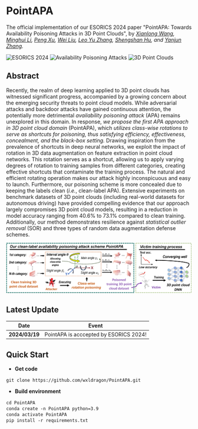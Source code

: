 # PointAPA
The official implementation of our ESORICS 2024 paper "PointAPA: Towards Availability Poisoning Attacks in 3D Point Clouds", by *[Xianlong Wang](https://wxldragon.github.io/), [Minghui Li](http://trustai.cse.hust.edu.cn/index.htm), [Peng Xu](https://faculty.hust.edu.cn/xupeng1/zh_CN/index.htm), [Wei Liu](https://wilmido.github.io/), [Leo Yu Zhang](https://experts.griffith.edu.au/41503-leo-zhang), [Shengshan Hu](http://trustai.cse.hust.edu.cn/index.htm), and [Yanjun Zhang](https://profiles.uts.edu.au/Yanjun.Zhang).*

![ESORICS 2024](https://img.shields.io/badge/ESORICS-2024-blue.svg?style=plastic) 
![Availability Poisoning Attacks](https://img.shields.io/badge/Poisoning-Attacks-orange.svg?style=plastic)
![3D Point Clouds](https://img.shields.io/badge/3DPoint-Clouds-green.svg?style=plastic)

## Abstract
Recently, the realm of deep learning applied to 3D point clouds has witnessed significant progress, accompanied by a growing concern about the emerging security threats to point cloud models. While adversarial attacks and backdoor attacks have gained continuous attention, the potentially more detrimental _availability poisoning attack_ (APA) remains unexplored in this domain. In response, _we propose the first APA approach in 3D point cloud domain_ (PointAPA), which _utilizes class-wise rotations to serve as shortcuts for poisoning, thus satisfying efficiency, effectiveness, concealment, and the black-box setting._ Drawing inspiration from the prevalence of shortcuts in deep neural networks, we exploit the impact of rotation in 3D data augmentation on feature extraction in point cloud networks. This rotation serves as a shortcut, allowing us to apply varying degrees of rotation to training samples from different categories, creating effective shortcuts that contaminate the training process. The natural and efficient rotating operation makes our attack highly inconspicuous and easy to launch. Furthermore, our poisoning scheme is more concealed due to keeping the labels clean (_i.e._, clean-label APA). Extensive experiments on benchmark datasets of 3D point clouds (including real-world datasets for autonomous driving) have provided compelling evidence that our approach largely compromises 3D point cloud models, resulting in a reduction in model accuracy ranging from 40.6% to 73.1% compared to clean training. Additionally, our method demonstrates resilience against _statistical outlier removal_ (SOR) and three types of random data augmentation defense schemes.

<p align="center">
  <img src="PointAPA.png" width="700"/>
</p>

## Latest Update
| Date       | Event    |
|------------|----------|
| **2024/03/19** | PointAPA is acccepted by ESORICS 2024!  |


## Quick Start
- **Get code**
```shell 
git clone https://github.com/wxldragon/PointAPA.git
```

- **Build environment**
```shell
cd PointAPA
conda create -n PointAPA python=3.9
conda activate PointAPA
pip install -r requirements.txt
```
